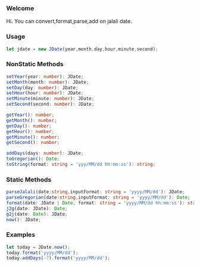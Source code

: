 
### Welcome

Hi.
You can convert,format,parse,add on jalali date.

### Usage
```typescript
let jdate = new JDate(year,month,day,hour,minute,second);
```
### NonStatic Methods
```typescript
setYear(year: number): JDate;
setMonth(month: number): JDate;
setDay(day: number): JDate;
setHour(hour: number): JDate;
setMinute(minute: number): JDate;
setSecond(second: number): JDate;

getYear(): number;
getMonth(): number;
getDay(): number;
getHour(): number;
getMinute(): number;
getSecond(): number;

addDays(days: number): JDate;
toGregorian(): Date;
toString(format: string = 'yyy/MM/dd hh:mm:ss'): string;
```
### Static Methods
```typescript
parseJalali(date:string,inputFormat: string = 'yyyy/MM/dd'): JDate;
parseGregorian(date:string,inputFormat: string = 'yyyy/MM/dd'): Date;
format(date: JDate | Date, format: string = 'yyyy/MM/dd hh:mm:ss'): string;
j2g(date: JDate): Date;
g2j(date: Date): JDate;
now(): JDate;
```
### Examples
```typescript
let today = JDate.now();
today.format('yyyy/MM/dd');
today.addDays(-7).format('yyyy/MM/dd');
```
